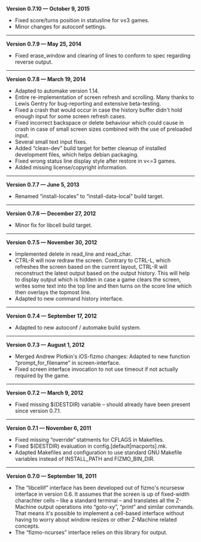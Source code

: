 


   **Version 0.7.10 — October 9, 2015**

 - Fixed score/turns position in statusline for v≤3 games.
 - Minor changes for autoconf settings.

---


   **Version 0.7.9 — May 25, 2014**

 - Fixed erase_window and clearing of lines to conform to spec regarding reverse output.

---


   **Version 0.7.8 — March 19, 2014**

 - Adapted to automake version 1.14.
 - Entire re-implementation of screen refresh and scrolling. Many thanks to Lewis Gentry for bug-reporting and extensive beta-testing.
 - Fixed a crash that would occur in case the history buffer didn't hold enough input for some screen refresh cases.
 - Fixed incorrect backspace or delete behaviour which could cause in crash in case of small screen sizes combined with the use of preloaded input.
 - Several small text input fixes.
 - Added “clean-dev” build target for better cleanup of installed development files, which helps debian packaging.
 - Fixed wrong status line display style after restore in v<=3 games.
 - Added missing license/copyright information.

---


   **Version 0.7.7 — June 5, 2013**

 - Renamed “install-locales” to “install-data-local” build target.

---


   **Version 0.7.6 — December 27, 2012**

 - Minor fix for libcell build target.

---


   **Version 0.7.5 — November 30, 2012**

 - Implemented delete in read_line and read_char.
 - CTRL-R will now redraw the screen. Contrary to CTRL-L, which refreshes the screen based on the current layout, CTRL-R will reconstruct the latest output based on the output history. This will help to display output which is hidden in case a game clears the screen, writes some text into the top line and then turns on the score line which then overlays the topmost line.
 - Adapted to new command history interface.

---


   **Version 0.7.4 — September 17, 2012**

 - Adapted to new autoconf / automake build system.

---


   **Version 0.7.3 — August 1, 2012**

 - Merged Andrew Plotkin's iOS-fizmo changes: Adapted to new function “prompt_for_filename” in screen-interface.
 - Fixed screen interface invocation to not use timeout if not actually required by the game.

---


   **Version 0.7.2 — March 9, 2012**

 - Fixed missing $(DESTDIR) variable – should already have been present since version 0.7.1.

---


   **Version 0.7.1 — November 6, 2011**

 - Fixed missing “override” statments for CFLAGS in Makefiles.
 - Fixed $(DESTDIR) evaluation in config.[default|macports].mk.
 - Adapted Makefiles and configuration to use standard GNU Makefile variables instead of INSTALL_PATH and FIZMO_BIN_DIR.

---


   **Version 0.7.0 — September 18, 2011**

 - The “libcellif” interface has been developed out of fizmo's ncursesw interface in version 0.6. It assumes that the screen is up of fixed-width charachter cells – like a standard terminal – and translates all the Z-Machine output operations into “goto-xy”, “print” and similar commands. That means it's possible to implement a cell-based interface without having to worry about window resizes or other Z-Machine related concepts.
 - The “fizmo-ncurses” interface relies on this library for output.


